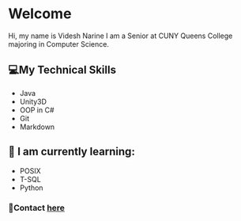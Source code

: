 # Welcome
Hi, my name is Videsh Narine I am a Senior at CUNY Queens College majoring in Computer Science. 

## 💻My Technical Skills
* Java
* Unity3D
* OOP in C#
* Git
* Markdown

## 💾 I am currently learning:
* POSIX
* T-SQL
* Python

### 📨Contact [here](link)
